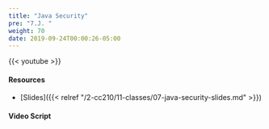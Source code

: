 ```yaml
---
title: "Java Security"
pre: "7.J. "
weight: 70
date: 2019-09-24T00:00:26-05:00
---
```


{{< youtube  >}}

#### Resources

* [Slides]({{< relref "/2-cc210/11-classes/07-java-security-slides.md" >}})

#### Video Script
